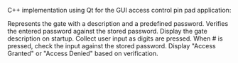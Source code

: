 C++ implementation using Qt for the GUI access control pin pad application:


Represents the gate with a description and a predefined password.
Verifies the entered password against the stored password.
Display the gate description on startup.
Collect user input as digits are pressed.
When # is pressed, check the input against the stored password.
Display "Access Granted" or "Access Denied" based on verification.
